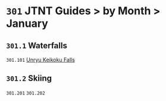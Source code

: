 # `301` JTNT Guides > by Month > January

## `301.1` Waterfalls
`301.101` [Unryu Keikoku Falls](unryu-keikoku-falls.md)

## `301.2` Skiing
`301.201` []()
`301.202` []()

